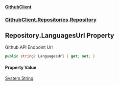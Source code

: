#### [GithubClient](index.md 'index')
### [GithubClient.Repositories](GithubClient.Repositories.md 'GithubClient.Repositories').[Repository](GithubClient.Repositories.Repository.md 'GithubClient.Repositories.Repository')

## Repository.LanguagesUrl Property

Github API Endpoint Url

```csharp
public string? LanguagesUrl { get; set; }
```

#### Property Value
[System.String](https://docs.microsoft.com/en-us/dotnet/api/System.String 'System.String')